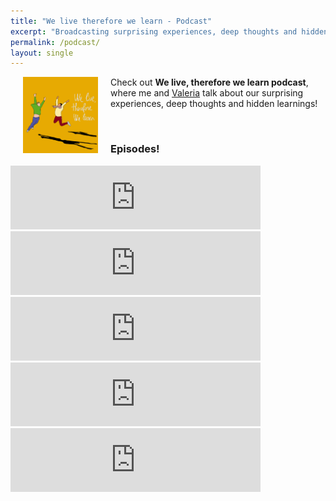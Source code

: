 ```yaml
---
title: "We live therefore we learn - Podcast"
excerpt: "Broadcasting surprising experiences, deep thoughts and hidden learnings"
permalink: /podcast/
layout: single
---
```

<a href="https://anchor.fm/welivethereforewelearn"><img src="assets/images/podcast_thumbnail.png" alt="we live therefore we learn podcast" style="margin:0px 20px;float:left;width:120px"></a>
Check out <b>We live, therefore we learn podcast</b>, where me and <a href="https://vfonsecad.github.io/dynamistics/">Valeria</a> talk about our surprising experiences, deep thoughts and hidden learnings!
</p>
<br>                                                                                                                        
<h3>Episodes!</h3>
<iframe src="https://anchor.fm/welivethereforewelearn/embed/episodes/Cooking-is-a-waste-of-time----or-is-it-e8jajo/a-avmvao" height="102px" width="400px" frameborder="0" scrolling="no"></iframe>
<iframe src="https://anchor.fm/welivethereforewelearn/embed/episodes/Thinking-about-what-we-eat-changed-our-life-e54epv/a-alq65v" height="102px" width="400px" frameborder="0" scrolling="no"></iframe>
<iframe src="https://anchor.fm/welivethereforewelearn/embed/episodes/Traveling-and-living-abroad--heres-why-you-should-do-it-e4n9ah/a-alsccm" height="102px" width="400px" frameborder="0" scrolling="no"></iframe>
<iframe src="https://anchor.fm/welivethereforewelearn/embed/episodes/Sustainability-is-easy--Try-once--do-it-forever-e4ou9g/a-ajousn" height="102px" width="400px" frameborder="0" scrolling="no"></iframe>
<iframe src="https://anchor.fm/welivethereforewelearn/embed/episodes/I-learned-a-new-language--Heres-what-happened-e4o11p/a-ajjlov" height="102px" width="400px" frameborder="0" scrolling="no"></iframe>
